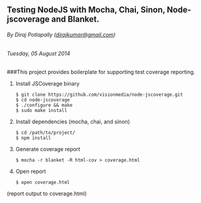 ## Testing NodeJS with Mocha, Chai, Sinon, Node-jscoverage and Blanket.

###### By Diraj Potlapally (dirajkumar@gmail.com)
###### Tuesday, 05 August 2014

###This project provides boilerplate for supporting test coverage reporting.

1. Install JSCoverage binary
    ```
    $ git clone https://github.com/visionmedia/node-jscoverage.git
    $ cd node-jscoverage
    $ ./configure && make
    $ sudo make install
    ```

2. Install dependencies (mocha, chai, and sinon)
    ```
    $ cd /path/to/project/
    $ npm install
    ```

3. Generate coverage report
    ```
    $ mocha -r blanket -R html-cov > coverage.html
    ```

4. Open report
    ```
    $ open coverage.html
    ```

(report output to coverage.html)